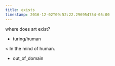 ```yaml
---
title: exists
timestamp: 2016-12-02T09:52:22.296954754-05:00
---
```


where does art exist?
* turing/human

< In the mind of human.
* out_of_domain
